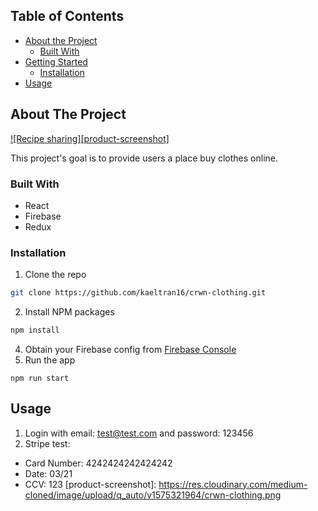 
<!-- TABLE OF CONTENTS -->
## Table of Contents

* [About the Project](#about-the-project)
  * [Built With](#built-with)
* [Getting Started](#getting-started)
  * [Installation](#installation)
* [Usage](#usage)


<!-- ABOUT THE PROJECT -->
## About The Project

[![Recipe sharing][product-screenshot]](https://github.com/kaeltran16/crwn-clothing)

This project's goal is to provide users a place buy clothes online.

### Built With
* React
* Firebase
* Redux

### Installation

1. Clone the repo
```sh
git clone https://github.com/kaeltran16/crwn-clothing.git
```
2. Install NPM packages
```sh
npm install
```
4. Obtain your Firebase config from [Firebase Console](https://console.firebase.google.com/?pli=1)
3. Run the app
```JS
npm run start
```

## Usage
1. Login with email: test@test.com and password: 123456
2. Stripe test:
- Card Number: 4242424242424242
- Date: 03/21
- CCV: 123
[product-screenshot]: https://res.cloudinary.com/medium-cloned/image/upload/q_auto/v1575321964/crwn-clothing.png
